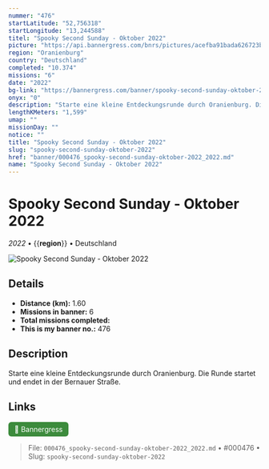 ```yaml
---
nummer: "476"
startLatitude: "52,756318"
startLongitude: "13,244588"
titel: "Spooky Second Sunday - Oktober 2022"
picture: "https://api.bannergress.com/bnrs/pictures/acefba91bada626723bc788acb785537"
region: "Oranienburg"
country: "Deutschland"
completed: "10.374"
missions: "6"
date: "2022"
bg-link: "https://bannergress.com/banner/spooky-second-sunday-oktober-2022-b212"
onyx: "0"
description: "Starte eine kleine Entdeckungsrunde durch Oranienburg. Die Runde startet und endet in der Bernauer Straße."
lengthKMeters: "1,599"
umap: ""
missionDay: ""
notice: ""
title: "Spooky Second Sunday - Oktober 2022"
slug: "spooky-second-sunday-oktober-2022"
href: "banner/000476_spooky-second-sunday-oktober-2022_2022.md"
name: "Spooky Second Sunday - Oktober 2022"
---
```

# Spooky Second Sunday - Oktober 2022

*2022* • {{__region__}} • Deutschland

![Spooky Second Sunday - Oktober 2022](https://api.bannergress.com/bnrs/pictures/acefba91bada626723bc788acb785537)



## Details
- **Distance (km):** 1.60
- **Missions in banner:** 6
- **Total missions completed:** 
- **This is my banner no.:** 476



## Description
Starte eine kleine Entdeckungsrunde durch Oranienburg. Die Runde startet und endet in der Bernauer Straße.



## Links
<a href="https://bannergress.com/banner/spooky-second-sunday-oktober-2022-b212" target="_blank" style="display:inline-block;margin-right:8px;padding:6px 12px;background:#3c8b3c;color:#fff;text-decoration:none;border-radius:6px;">🔗 Bannergress</a>



> File: `000476_spooky-second-sunday-oktober-2022_2022.md` • #000476 • Slug: `spooky-second-sunday-oktober-2022`
